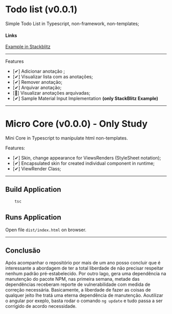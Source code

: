# Todo list (v0.0.1)

Simple Todo List in Typescript, non-framework, non-templates;

#### Links
[Example in Stackblitz](https://todo-list-23t23r.stackblitz.io/)

---

Features
- [✔] Adicionar anotação ;
- [✔] Visualizar lista com as anotações;
- [✔] Remover anotação;
- [✔] Arquivar anotação;
- [🍦] Visualizar anotações arquivadas;
- [✔] Sample Material Input Implementation **(only StackBlitz Example)**


---

# Micro Core (v0.0.0) - Only Study
Mini Core in Typescript to manipulate html non-templates.

Features: 
- [✔] Skin, change appearance for ViewsRenders (StyleSheet notation);
- [✔] Encapsulated skin for created individual component in runtime;
- [✔] ViewRender Class;

---

## Build Application
```sh
    tsc 
```

## Runs Application

Open file `dist/index.html` on browser.


---

## Conclusão

Após acompanhar o repositório por mais de um ano posso concluir que é interessante a abordagem de ter a total liberdade de não precisar respeitar nenhum padrão pré-estabelecido. Por outro lago, gera uma dependência na manutenção do pacote NPM, nas primeira semana, metade das dependências receberam reporte de vulnerabilidade com medida de correção necessária. Basicamente, a liberdade de fazer as coisas de qualquer jeito lhe tratá uma eterna dependência de manutenção. Aoutilizar o angular por exeplo, basta rodar o comando `ng update` e tudo passa a ser corrigido de acordo necessidade. 
